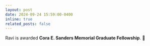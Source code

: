 ```yaml
---
layout: post
date: 2024-09-24 15:59:00-0400
inline: true
related_posts: false
---
```


Ravi is awarded <strong>Cora E. Sanders Memorial Graduate Fellowship</strong>. :confetti_ball: